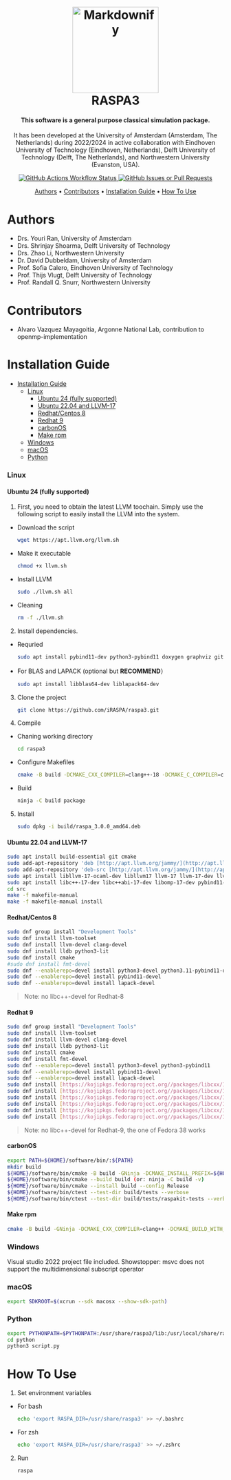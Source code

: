 <h1 align="center">
  <br>
  <a href="https://github.com/iRASPA/raspa3"><img src="https://avatars.githubusercontent.com/u/46400041?s=200&v=4" alt="Markdownify" width="200"></a>
  <br>
  RASPA3
  <br>
</h1>

<h4 align="center">This software is a general purpose classical simulation package.</h4>

<p align="center">It has been developed at the University of Amsterdam (Amsterdam, The Netherlands) during 2022/2024 in active collaboration with Eindhoven University of Technology (Eindhoven, Netherlands), Delft University of Technology (Delft, The Netherlands), and Northwestern University (Evanston, USA).</p>

<p align="center">
  <a href="https://github.com/iRASPA/raspa3/releases">
<img alt="GitHub Actions Workflow Status" src="https://img.shields.io/github/actions/workflow/status/iRASPA/raspa3/github-actions-create-release.yml">
  </a>
  <a href="https://github.com/iRASPA/raspa3/issues"><img alt="GitHub Issues or Pull Requests" src="https://img.shields.io/github/issues/iRASPA/raspa3">
</a>
</p>

<p align="center">
  <a href="#authors">Authors</a> •
  <a href="#contributors">Contributors</a> •
  <a href="#installation-guide">Installation Guide</a> •
  <a href="#how-to-use">How To Use</a> 
</p>

# Authors

* Drs. Youri Ran, University of Amsterdam
* Drs. Shrinjay Shoarma, Delft University of Technology
* Drs. Zhao Li, Northwestern University
* Dr. David Dubbeldam, University of Amsterdam
* Prof. Sofia Calero, Eindhoven University of Technology
* Prof. Thijs Vlugt, Delft University of Technology
* Prof. Randall Q. Snurr, Northwestern University

# Contributors

* Alvaro Vazquez Mayagoitia, Argonne National Lab, contribution to openmp-implementation

# Installation Guide

<!-- TOC -->
* [Installation Guide](#installation-guide)
    * [Linux](#linux)
      * [Ubuntu 24 (fully supported)](#ubuntu-24-fully-supported)
      * [Ubuntu 22.04 and LLVM-17](#ubuntu-2204-and-llvm-17)
      * [Redhat/Centos 8](#redhatcentos-8)
      * [Redhat 9](#redhat-9)
      * [carbonOS](#carbonos)
      * [Make rpm](#make-rpm)
    * [Windows](#windows)
    * [macOS](#macos)
    * [Python](#python)
<!-- TOC -->

### Linux

#### Ubuntu 24 (fully supported)

1. First, you need to obtain the latest LLVM toochain. Simply use the following script to easily install the LLVM into
   the system.

* Download the script

   ```bash
   wget https://apt.llvm.org/llvm.sh
   ```

* Make it executable

   ```bash
   chmod +x llvm.sh
   ```

* Install LLVM

   ```bash
   sudo ./llvm.sh all
   ```

* Cleaning

   ```bash
   rm -f ./llvm.sh
   ```

2. Install dependencies.

* Requried

   ```bash
   sudo apt install pybind11-dev python3-pybind11 doxygen graphviz git cmake ninja-build
   ```

* For BLAS and LAPACK (optional but **RECOMMEND**）

   ```bash
   sudo apt install libblas64-dev liblapack64-dev
   ```

3. Clone the project

   ```bash
   git clone https://github.com/iRASPA/raspa3.git
   ```
4. Compile

* Chaning working directory

   ```bash
   cd raspa3
   ```

* Configure Makefiles

   ```bash
   cmake -B build -DCMAKE_CXX_COMPILER=clang++-18 -DCMAKE_C_COMPILER=clang-18 -DCMAKE_CXX_FLAGS="-Wno-unused-but-set-variable" -DCMAKE_CXX_STANDARD_INCLUDE_DIRECTORIES="/usr/lib/llvm-18/include/c++/v1;/usr/lib/llvm-18/include/x86_64-pc-linux-gnu/c++/v1" -DCMAKE_LIBRARY_PATH="/usr/lib/llvm-18/lib" --preset linux-ubuntu-24
   ```

* Build

   ```bash
   ninja -C build package
   ```

5. Install

   ```bash
   sudo dpkg -i build/raspa_3.0.0_amd64.deb
   ```

#### Ubuntu 22.04 and LLVM-17

```bash
sudo apt install build-essential git cmake
sudo add-apt-repository 'deb [http://apt.llvm.org/jammy/](http://apt.llvm.org/jammy/) llvm-toolchain-jammy-17 main'
sudo add-apt-repository 'deb-src [http://apt.llvm.org/jammy/](http://apt.llvm.org/jammy/) llvm-toolchain-jammy-17 main'
sudo apt install libllvm-17-ocaml-dev libllvm17 llvm-17 llvm-17-dev llvm-17-runtime
sudo apt install libc++-17-dev libc++abi-17-dev libomp-17-dev pybind11-dev python3-pybind11 liblapack-dev clang-tools-17
cd src
make -f makefile-manual
make -f makefile-manual install
```

#### Redhat/Centos 8

```bash
sudo dnf group install "Development Tools"
sudo dnf install llvm-toolset
sudo dnf install llvm-devel clang-devel
sudo dnf install lldb python3-lit
sudo dnf install cmake
#sudo dnf install fmt-devel
sudo dnf --enablerepo=devel install python3-devel python3.11-pybind11-devel
sudo dnf --enablerepo=devel install pybind11-devel
sudo dnf --enablerepo=devel install lapack-devel
```

> Note: no libc++-devel for Redhat-8

#### Redhat 9

```bash
sudo dnf group install "Development Tools"
sudo dnf install llvm-toolset
sudo dnf install llvm-devel clang-devel
sudo dnf install lldb python3-lit
sudo dnf install cmake
sudo dnf install fmt-devel
sudo dnf --enablerepo=devel install python3-devel python3-pybind11
sudo dnf --enablerepo=devel install pybind11-devel
sudo dnf --enablerepo=devel install lapack-devel
sudo dnf install [https://kojipkgs.fedoraproject.org//packages/libcxx/16.0.6/1.fc38/x86_64/libcxx-16.0.6-1.fc38.x86_64.rpm](https://kojipkgs.fedoraproject.org//packages/libcxx/16.0.6/1.fc38/x86_64/libcxx-16.0.6-1.fc38.x86_64.rpm)
sudo dnf install [https://kojipkgs.fedoraproject.org//packages/libcxx/16.0.6/1.fc38/x86_64/libcxx-devel-16.0.6-1.fc38.x86_64.rpm](https://kojipkgs.fedoraproject.org//packages/libcxx/16.0.6/1.fc38/x86_64/libcxx-devel-16.0.6-1.fc38.x86_64.rpm)
sudo dnf install [https://kojipkgs.fedoraproject.org//packages/libcxx/16.0.6/1.fc38/x86_64/libcxx-static-16.0.6-1.fc38.x86_64.rpm](https://kojipkgs.fedoraproject.org//packages/libcxx/16.0.6/1.fc38/x86_64/libcxx-static-16.0.6-1.fc38.x86_64.rpm)
sudo dnf install [https://kojipkgs.fedoraproject.org//packages/libcxx/16.0.6/1.fc38/x86_64/libcxxabi-16.0.6-1.fc38.x86_64.rpm](https://kojipkgs.fedoraproject.org//packages/libcxx/16.0.6/1.fc38/x86_64/libcxxabi-16.0.6-1.fc38.x86_64.rpm)
sudo dnf install [https://kojipkgs.fedoraproject.org//packages/libcxx/16.0.6/1.fc38/x86_64/libcxxabi-devel-16.0.6-1.fc38.x86_64.rpm](https://kojipkgs.fedoraproject.org//packages/libcxx/16.0.6/1.fc38/x86_64/libcxxabi-devel-16.0.6-1.fc38.x86_64.rpm)
sudo dnf install [https://kojipkgs.fedoraproject.org//packages/libcxx/16.0.6/1.fc38/x86_64/libcxxabi-static-16.0.6-1.fc38.x86_64.rpm](https://kojipkgs.fedoraproject.org//packages/libcxx/16.0.6/1.fc38/x86_64/libcxxabi-static-16.0.6-1.fc38.x86_64.rpm)
```

> Note: no libc++-devel for Redhat-9, the one of Fedora 38 works

#### carbonOS

```bash
export PATH=${HOME}/software/bin/:${PATH}
mkdir build
${HOME}/software/bin/cmake -B build -GNinja -DCMAKE_INSTALL_PREFIX=${HOME}/raspa3 -DCMAKE_CC_COMPILER=${HOME}/software/bin/clang -DCMAKE_CXX_COMPILER=${HOME}/software/bin/clang++ -DCMAKE_BUILD_WITH_INSTALL_RPATH=ON -DCMAKE_MAKE_PROGRAM=${HOME}/software/bin/ninja -DCMAKE_BUILD_TYPE=Release .
${HOME}/software/bin/cmake --build build (or: ninja -C build -v)
${HOME}/software/bin/cmake --install build --config Release
${HOME}/software/bin/ctest --test-dir build/tests --verbose
${HOME}/software/bin/ctest --test-dir build/tests/raspakit-tests --verbose
```

#### Make rpm

```bash
cmake -B build -GNinja -DCMAKE_CXX_COMPILER=clang++ -DCMAKE_BUILD_WITH_INSTALL_RPATH=ON -DCMAKE_BUILD_TYPE=Release -DBUILD_RPM_PACKAGE=ON . ninja -C build ninja -C build package rpm -qlp /home/dubbelda/source/raspa3/build/raspa3-3.0.0-1.el7.centos.x86_64.rpm
```

### Windows

Visual studio 2022 project file included. Showstopper: msvc does not support the multidimensional subscript operator

### macOS

```bash
export SDKROOT=$(xcrun --sdk macosx --show-sdk-path)
```

### Python

```bash
export PYTHONPATH=$PYTHONPATH:/usr/share/raspa3/lib:/usr/local/share/raspa3/lib 
cd python 
python3 script.py
```

# How To Use

1. Set environment variables

* For bash

   ```bash
   echo 'export RASPA_DIR=/usr/share/raspa3' >> ~/.bashrc
   ```

* For zsh

   ```bash
   echo 'export RASPA_DIR=/usr/share/raspa3' >> ~/.zshrc
   ```

2. Run

   ```bash
   raspa
   ```


